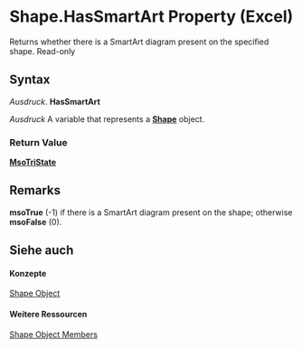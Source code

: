 
# Shape.HasSmartArt Property (Excel)

Returns whether there is a SmartArt diagram present on the specified shape. Read-only


## Syntax

 _Ausdruck_. **HasSmartArt**

 _Ausdruck_ A variable that represents a **[Shape](8f01fcd1-b7d9-5216-2de5-40fb6648a403.md)** object.


### Return Value

 **[MsoTriState](http://msdn.microsoft.com/library/2036cfc9-be7d-e05c-bec7-af05e3c3c515%28Office.15%29.aspx)**


## Remarks

 **msoTrue** (-1) if there is a SmartArt diagram present on the shape; otherwise **msoFalse** (0).


## Siehe auch


#### Konzepte


[Shape Object](8f01fcd1-b7d9-5216-2de5-40fb6648a403.md)
#### Weitere Ressourcen


[Shape Object Members](http://msdn.microsoft.com/library/0fed7136-4228-6c32-507d-3bd36aa56d9a%28Office.15%29.aspx)